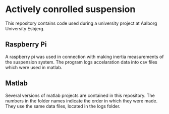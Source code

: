 # Actively conrolled suspension
This repository contains code used during a university project at Aalborg University Esbjerg.

## Raspberry Pi

A raspberry pi was used in connection with making inertia measurements of the suspension system. The program logs accelaration data into csv files which were used in matlab.

## Matlab

Several versions of matlab projects are contained in this repository. The numbers in the folder names indicate the order in which they were made. They use the same data files, located in the logs folder.